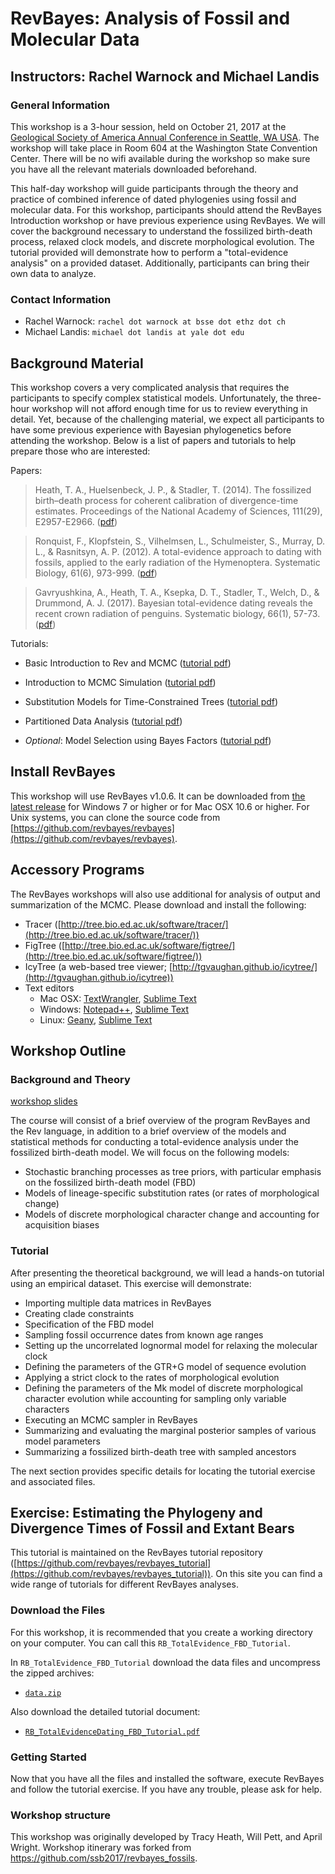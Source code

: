 # RevBayes: Analysis of Fossil and Molecular Data

## Instructors: Rachel Warnock and Michael Landis

### General Information
This workshop is a 3-hour session, held on October 21, 2017 at the [Geological Society of America Annual Conference in Seattle, WA USA](http://community.geosociety.org/gsa2017/home). The workshop will take place in Room 604 at the Washington State Convention Center. There will be no wifi available during the workshop so make sure you have all the relevant materials downloaded beforehand.

This half-day workshop will guide participants through the theory and practice of combined inference of dated phylogenies using fossil and molecular data. For this workshop, participants should attend the RevBayes Introduction workshop or have previous experience using RevBayes. We will cover the background necessary to understand the fossilized birth-death process, relaxed clock models, and discrete morphological evolution. The tutorial provided will demonstrate how to perform a "total-evidence analysis" on a provided dataset. Additionally, participants can bring their own data to analyze.  

### Contact Information

* Rachel Warnock: `rachel dot warnock at bsse dot ethz dot ch`
* Michael Landis: `michael dot landis at yale dot edu`

## Background Material

This workshop covers a very complicated analysis that requires the participants to specify complex statistical models. Unfortunately, the three-hour workshop will not afford enough time for us to review everything in detail. Yet, because of the challenging material, we expect all participants to have some previous experience with Bayesian phylogenetics before attending the workshop. Below is a list of papers and tutorials to help prepare those who are interested:

Papers:

>Heath, T. A., Huelsenbeck, J. P., & Stadler, T. (2014). The fossilized birth–death process for coherent calibration of divergence-time estimates. Proceedings of the National Academy of Sciences, 111(29), E2957-E2966. ([pdf](http://www.pnas.org/content/111/29/E2957.full.pdf))

>Ronquist, F., Klopfstein, S., Vilhelmsen, L., Schulmeister, S., Murray, D. L., & Rasnitsyn, A. P. (2012). A total-evidence approach to dating with fossils, applied to the early radiation of the Hymenoptera. Systematic Biology, 61(6), 973-999. ([pdf](https://academic.oup.com/sysbio/article-pdf/61/6/973/17830528/sys058.pdf))

>Gavryushkina, A., Heath, T. A., Ksepka, D. T., Stadler, T., Welch, D., & Drummond, A. J. (2017). Bayesian total-evidence dating reveals the recent crown radiation of penguins. Systematic biology, 66(1), 57-73. ([pdf](https://academic.oup.com/sysbio/article-pdf/66/1/57/19609000/syw060.pdf))



Tutorials:

* Basic Introduction to Rev and MCMC ([tutorial pdf](https://github.com/ssb2017/revbayes_intro/blob/master/tutorials/RB_Basics_Tutorial.pdf))

* Introduction to MCMC Simulation ([tutorial pdf](https://github.com/revbayes/revbayes_tutorial/blob/master/tutorial_TeX/RB_MCMC_Intro_Tutorial/RB_MCMC_Intro_Tutorial.pdf))

* Substitution Models for Time-Constrained Trees ([tutorial pdf](https://github.com/ssb2017/revbayes_intro/blob/master/tutorials/RB_CTMC_Tutorial.pdf))

* Partitioned Data Analysis ([tutorial pdf](https://github.com/ssb2017/revbayes_intro/blob/master/tutorials/RB_Partition_Tutorial.pdf))

* *Optional*: Model Selection using Bayes Factors ([tutorial pdf](https://github.com/ssb2017/revbayes_intro/blob/master/tutorials/RB_BayesFactor_Tutorial.pdf))




## Install RevBayes

This workshop will use RevBayes v1.0.6. It can be downloaded from [the latest release](https://github.com/revbayes/revbayes/releases/tag/v1.0.6-release) for Windows 7 or higher or for Mac OSX 10.6 or higher. For Unix systems, you can clone the source code from [https://github.com/revbayes/revbayes](https://github.com/revbayes/revbayes).

## Accessory Programs

The RevBayes workshops will also use additional for analysis of output and summarization of the MCMC. Please download and install the following:

* Tracer ([http://tree.bio.ed.ac.uk/software/tracer/](http://tree.bio.ed.ac.uk/software/tracer/))
* FigTree ([http://tree.bio.ed.ac.uk/software/figtree/](http://tree.bio.ed.ac.uk/software/figtree/))
* IcyTree (a web-based tree viewer; [http://tgvaughan.github.io/icytree/](http://tgvaughan.github.io/icytree))
* Text editors
	* Mac OSX: [TextWrangler](http://www.barebones.com/products/TextWrangler/), [Sublime Text](https://www.sublimetext.com/)
	* Windows: [Notepad++](https://notepad-plus-plus.org/), [Sublime Text](https://www.sublimetext.com/)
	* Linux: [Geany](https://www.geany.org/), [Sublime Text](https://www.sublimetext.com/)

## Workshop Outline
### Background and Theory

[ workshop slides ](GSA_2017_TEFBD_slides.pdf)

The course will consist of a brief overview of the program RevBayes and the Rev language, in addition to a brief overview of the models and statistical methods for conducting a total-evidence analysis under the fossilized birth-death model. We will focus on the following models:

* Stochastic branching processes as tree priors, with particular emphasis on the fossilized birth-death model (FBD)
* Models of lineage-specific substitution rates (or rates of morphological change)
* Models of discrete morphological character change and accounting for acquisition biases

### Tutorial
After presenting the theoretical background, we will lead a hands-on tutorial using an empirical dataset. This exercise will demonstrate:

* Importing multiple data matrices in RevBayes
* Creating clade constraints
* Specification of the FBD model
* Sampling fossil occurrence dates from known age ranges
* Setting up the uncorrelated lognormal model for relaxing the molecular clock
* Defining the parameters of the GTR+G model of sequence evolution
* Applying a strict clock to the rates of morphological evolution
* Defining the parameters of the Mk model of discrete morphological character evolution while accounting for sampling only variable characters
* Executing an MCMC sampler in RevBayes
* Summarizing and evaluating the marginal posterior samples of various model parameters
* Summarizing a fossilized birth-death tree with sampled ancestors

The next section provides specific details for locating the tutorial exercise and associated files.


## Exercise: Estimating the Phylogeny and Divergence Times of Fossil and Extant Bears

This tutorial is maintained on the RevBayes tutorial repository ([https://github.com/revbayes/revbayes_tutorial](https://github.com/revbayes/revbayes_tutorial)). On this site you can find a wide range of tutorials for different RevBayes analyses. 

### Download the Files

For this workshop, it is recommended that you create a working directory on your computer. You can call this `RB_TotalEvidence_FBD_Tutorial`.

In `RB_TotalEvidence_FBD_Tutorial` download the data files and uncompress the zipped archives:

* [`data.zip`](https://github.com/revbayes/revbayes_tutorial/raw/master/RB_TotalEvidenceDating_FBD_Tutorial/data.zip) 

Also download the detailed tutorial document:

* [`RB_TotalEvidenceDating_FBD_Tutorial.pdf`](https://github.com/revbayes/revbayes_tutorial/raw/master/tutorial_TeX/RB_TotalEvidenceDating_FBD_Tutorial/RB_TotalEvidenceDating_FBD_Tutorial.pdf) 

### Getting Started

Now that you have all the files and installed the software, execute RevBayes and follow the tutorial exercise. If you have any trouble, please ask for help. 

### Workshop structure

This workshop was originally developed by Tracy Heath, Will Pett, and April Wright. Workshop itinerary was forked from https://github.com/ssb2017/revbayes_fossils.
